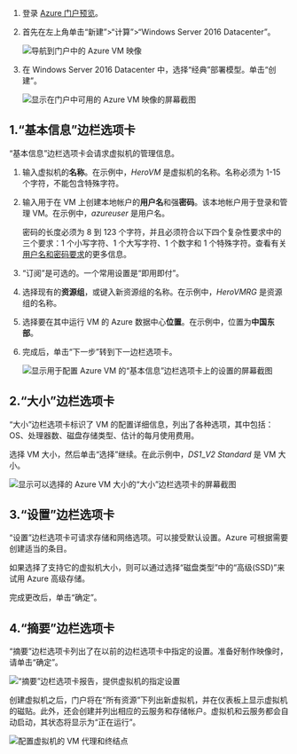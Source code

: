 1. 登录 [Azure 门户预览](https://portal.azure.cn)。

2. 首先在左上角单击“新建”>“计算”>“Windows Server 2016 Datacenter”。

    ![导航到门户中的 Azure VM 映像](./media/virtual-machines-common-portal-create-fqdn/marketplace-new.png)  

3. 在 Windows Server 2016 Datacenter 中，选择“经典”部署模型。单击“创建”。

    ![显示在门户中可用的 Azure VM 映像的屏幕截图](./media/virtual-machines-common-portal-create-fqdn/deployment-classic-model.png)  

## 1\.“基本信息”边栏选项卡

“基本信息”边栏选项卡会请求虚拟机的管理信息。

1. 输入虚拟机的**名称**。在示例中，_HeroVM_ 是虚拟机的名称。名称必须为 1-15 个字符，不能包含特殊字符。

2. 输入用于在 VM 上创建本地帐户的**用户名**和强**密码**。该本地帐户用于登录和管理 VM。在示例中，_azureuser_ 是用户名。

    密码的长度必须为 8 到 123 个字符，并且必须符合以下四个复杂性要求中的三个要求：1 个小写字符、1 个大写字符、1 个数字和 1 个特殊字符。查看有关[用户名和密码要求](/documentation/articles/virtual-machines-windows-faq/)的更多信息。

3. “订阅”是可选的。一个常用设置是“即用即付”。

4. 选择现有的**资源组**，或键入新资源组的名称。在示例中，_HeroVMRG_ 是资源组的名称。

5. 选择要在其中运行 VM 的 Azure 数据中心**位置**。在示例中，位置为**中国东部**。

6. 完成后，单击“下一步”转到下一边栏选项卡。

    ![显示用于配置 Azure VM 的“基本信息”边栏选项卡上的设置的屏幕截图](./media/virtual-machines-common-portal-create-fqdn/basics-blade-classic.png)  

## 2\.“大小”边栏选项卡

“大小”边栏选项卡标识了 VM 的配置详细信息，列出了各种选项，其中包括：OS、处理器数、磁盘存储类型、估计的每月使用费用。

选择 VM 大小，然后单击“选择”继续。在此示例中，_DS1_\__V2 Standard_ 是 VM 大小。

![显示可以选择的 Azure VM 大小的“大小”边栏选项卡的屏幕截图](./media/virtual-machines-common-portal-create-fqdn/vm-size-classic.png)  

## 3\.“设置”边栏选项卡

“设置”边栏选项卡可请求存储和网络选项。可以接受默认设置。Azure 可根据需要创建适当的条目。

如果选择了支持它的虚拟机大小，则可以通过选择“磁盘类型”中的“高级(SSD)”来试用 Azure 高级存储。

完成更改后，单击“确定”。

## 4\.“摘要”边栏选项卡

“摘要”边栏选项卡列出了在以前的边栏选项卡中指定的设置。准备好制作映像时，请单击“确定”。

![“摘要”边栏选项卡报告，提供虚拟机的指定设置](./media/virtual-machines-common-portal-create-fqdn/summary-blade-classic.png)  

<!--  deleted 2/16/2017 - RABixby
  * A virtual machine's size affects the cost of using it, as well as configuration options such as how many data disks you can attach. For more information, see [Sizes for virtual machines](/documentation/articles/virtual-machines-windows-sizes/).
  -->

创建虚拟机之后，门户将在“所有资源”下列出新虚拟机，并在仪表板上显示虚拟机的磁贴。此外，还会创建并列出相应的云服务和存储帐户。虚拟机和云服务都会自动启动，其状态将显示为“正在运行”。

![配置虚拟机的 VM 代理和终结点](./media/virtual-machines-common-portal-create-fqdn/portal-with-new-vm.png)  

<!---HONumber=Mooncake_0313_2017-->